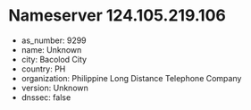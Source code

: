 # Nameserver 124.105.219.106

* as_number: 9299
* name: Unknown
* city: Bacolod City
* country: PH
* organization: Philippine Long Distance Telephone Company
* version: Unknown
* dnssec: false
